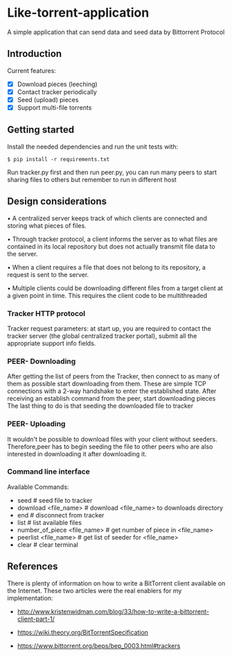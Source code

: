 # Like-torrent-application
A simple application that can send data and seed data by Bittorrent Protocol
## Introduction
Current features:
- [x] Download pieces (leeching)
- [x] Contact tracker periodically
- [x] Seed (upload) pieces
- [x] Support multi-file torrents
## Getting started
Install the needed dependencies and run the unit tests with:

    $ pip install -r requirements.txt

Run tracker.py first and then run peer.py, you can run many peers to start sharing files to others but remember to run in different host
## Design considerations
• A centralized server keeps track of which clients are connected and storing what pieces of files.

• Through tracker protocol, a client informs the server as to what files are contained in its local 
  repository but does not actually transmit file data to the server.

• When a client requires a file that does not belong to its repository, a request is sent to the server.

• Multiple clients could be downloading different files from a target client at a given point in 
  time. This requires the client code to be multithreaded

### Tracker HTTP protocol
Tracker request parameters: at start up, you are required to contact the tracker server (the 
global centralized tracker portal), submit all the appropriate support info fields.

### PEER- Downloading
After getting the list of peers from the Tracker, then connect to as many of them as 
possible start downloading from them.
These are simple TCP connections with a 2-way handshake to enter the established state.
After receiving an establish command from the peer, start downloading pieces
The last thing to do is that seeding the downloaded file to tracker

### PEER- Uploading
It wouldn't be possible to download files with your client without seeders. Therefore,peer has to begin 
seeding the file to other peers who are also interested in downloading it after downloading it.

### Command line interface
Available Commands: 
+ seed <file or file_path>               # seed file to tracker
+ download <file_name>                   # download <file_name> to downloads directory
+ end                                    # disconnect from tracker
+ list                                   # list available files
+ number_of_piece <file_name>            # get number of piece in <file_name>
+ peerlist <file_name>                   # get list of seeder for <file_name>
+ clear                                  # clear terminal

## References
There is plenty of information on how to write a BitTorrent client
available on the Internet. These two articles were the real enablers
for my implementation:

* http://www.kristenwidman.com/blog/33/how-to-write-a-bittorrent-client-part-1/

* https://wiki.theory.org/BitTorrentSpecification

* https://www.bittorrent.org/beps/bep_0003.html#trackers

